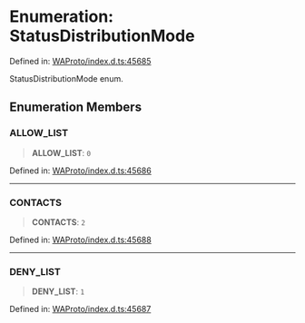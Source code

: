 # Enumeration: StatusDistributionMode

Defined in: [WAProto/index.d.ts:45685](https://github.com/Fokusdotid/Baileys/blob/9c9f1957de7ce603966b24b846f4c15d5de9bbcf/WAProto/index.d.ts#L45685)

StatusDistributionMode enum.

## Enumeration Members

### ALLOW\_LIST

> **ALLOW\_LIST**: `0`

Defined in: [WAProto/index.d.ts:45686](https://github.com/Fokusdotid/Baileys/blob/9c9f1957de7ce603966b24b846f4c15d5de9bbcf/WAProto/index.d.ts#L45686)

***

### CONTACTS

> **CONTACTS**: `2`

Defined in: [WAProto/index.d.ts:45688](https://github.com/Fokusdotid/Baileys/blob/9c9f1957de7ce603966b24b846f4c15d5de9bbcf/WAProto/index.d.ts#L45688)

***

### DENY\_LIST

> **DENY\_LIST**: `1`

Defined in: [WAProto/index.d.ts:45687](https://github.com/Fokusdotid/Baileys/blob/9c9f1957de7ce603966b24b846f4c15d5de9bbcf/WAProto/index.d.ts#L45687)
